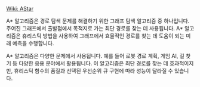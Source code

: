 [Wiki: AStar](https://en.wikipedia.org/wiki/A*_search_algorithm)

A* 알고리즘은 경로 탐색 문제를 해결하기 위한 그래프 탐색 알고리즘 중 하나입니다. 주어진 그래프에서 출발점에서 목적지로 가는 최단 경로를 찾는 데 사용됩니다. A* 알고리즘은 휴리스틱 방법을 사용하여 그래프에서 효율적인 경로를 찾는 데 도움이 되는 미래 예측을 수행합니다.

A* 알고리즘은 다양한 문제에서 사용됩니다. 예를 들어 로봇 경로 계획, 게임 AI, 길 찾기 등 다양한 응용 분야에서 활용됩니다. 이 알고리즘은 최단 경로를 찾는 데 효과적이지만, 휴리스틱 함수의 품질과 선택된 우선순위 큐 구현에 따라 성능이 달라질 수 있습니다.

